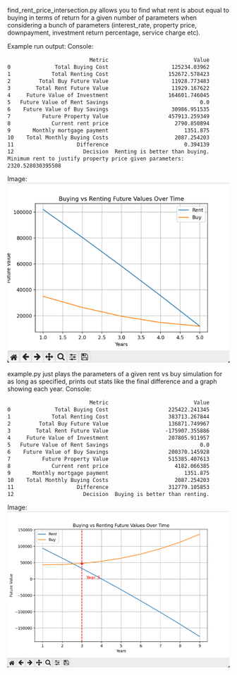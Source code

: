 find_rent_price_intersection.py allows you to find what rent is about equal to buying in terms of return for a given number of parameters when considering a bunch of parameters (interest_rate, property price, downpayment, investment return percentage, service charge etc).

Example run output:
Console:
```commandline
                          Metric                           Value
0              Total Buying Cost                    125234.03962
1             Total Renting Cost                   152672.578423
2         Total Buy Future Value                    11928.773483
3        Total Rent Future Value                    11929.167622
4     Future Value of Investment                   164601.746045
5   Future Value of Rent Savings                             0.0
6    Future Value of Buy Savings                    30986.951535
7          Future Property Value                   457913.259349
8             Current rent price                     2790.850894
9       Monthly mortgage payment                        1351.875
10    Total Monthly Buying Costs                     2087.254203
11                    Difference                        0.394139
12                      Decision  Renting is better than buying.
Minimum rent to justify property price given parameters: 2320.528030395508
```

Image:
![img.png](img.png)


example.py just plays the parameters of a given rent vs buy simulation for as long as specified, prints out stats like the final difference and a graph showing each year.
Console:
```commandline
                          Metric                           Value
0              Total Buying Cost                   225422.241345
1             Total Renting Cost                   383713.267844
2         Total Buy Future Value                   136871.749967
3        Total Rent Future Value                  -175907.355886
4     Future Value of Investment                   207805.911957
5   Future Value of Rent Savings                             0.0
6    Future Value of Buy Savings                   200370.145928
7          Future Property Value                   515385.407613
8             Current rent price                     4182.066385
9       Monthly mortgage payment                        1351.875
10    Total Monthly Buying Costs                     2087.254203
11                    Difference                   312779.105853
12                      Decision  Buying is better than renting.
```

Image:
![img_3.png](img_3.png)